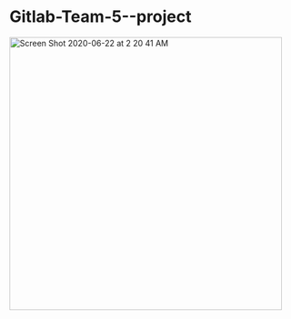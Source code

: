 # Gitlab-Team-5--project
<img width="479" alt="Screen Shot 2020-06-22 at 2 20 41 AM" src="https://user-images.githubusercontent.com/63433671/85261291-8c644480-b431-11ea-9bdd-7ff7f0a0eb77.png">
